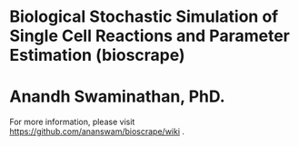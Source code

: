 # Biological Stochastic Simulation of Single Cell Reactions and Parameter Estimation (bioscrape)
# Anandh Swaminathan, PhD.

For more information, please visit https://github.com/ananswam/bioscrape/wiki .
